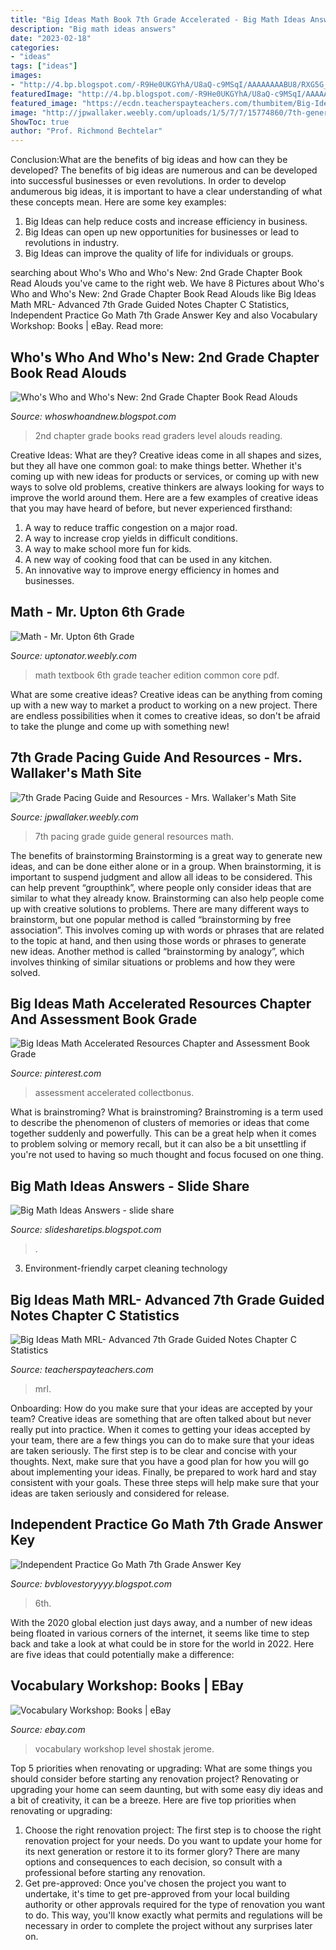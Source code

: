 ```yaml
---
title: "Big Ideas Math Book 7th Grade Accelerated - Big Math Ideas Answers"
description: "Big math ideas answers"
date: "2023-02-18"
categories:
- "ideas"
tags: ["ideas"]
images:
- "http://4.bp.blogspot.com/-R9He0UKGYhA/U8aQ-c9MSqI/AAAAAAAABU8/RXG5G_klpLI/s1600/a+to+z.png"
featuredImage: "http://4.bp.blogspot.com/-R9He0UKGYhA/U8aQ-c9MSqI/AAAAAAAABU8/RXG5G_klpLI/s1600/a+to+z.png"
featured_image: "https://ecdn.teacherspayteachers.com/thumbitem/Big-Ideas-Math-MRL-Advanced-7th-Grade-Guided-Notes-Chapter-C-Statistics-5806834-1598701428/original-5806834-2.jpg"
image: "http://jpwallaker.weebly.com/uploads/1/5/7/7/15774860/7th-general-short-form-19-20_orig.jpg"
ShowToc: true
author: "Prof. Richmond Bechtelar"
---
```



Conclusion:What are the benefits of big ideas and how can they be developed?
The benefits of big ideas are numerous and can be developed into successful businesses or even revolutions. In order to develop andumerous big ideas, it is important to have a clear understanding of what these concepts mean. Here are some key examples: 
1. Big Ideas can help reduce costs and increase efficiency in business. 
2. Big Ideas can open up new opportunities for businesses or lead to revolutions in industry. 
3. Big Ideas can improve the quality of life for individuals or groups.

	

		
searching about Who&#039;s Who and Who&#039;s New: 2nd Grade Chapter Book Read Alouds you've came to the right web. We have 8 Pictures about Who&#039;s Who and Who&#039;s New: 2nd Grade Chapter Book Read Alouds like Big Ideas Math MRL- Advanced 7th Grade Guided Notes Chapter C Statistics, Independent Practice Go Math 7th Grade Answer Key and also Vocabulary Workshop: Books | eBay. Read more:
		
    
## Who&#039;s Who And Who&#039;s New: 2nd Grade Chapter Book Read Alouds

<img loading=lazy src="http://4.bp.blogspot.com/-R9He0UKGYhA/U8aQ-c9MSqI/AAAAAAAABU8/RXG5G_klpLI/s1600/a+to+z.png" onerror="this.onerror=null;this.src='https://tse4.mm.bing.net/th?id=OIP.YMCb2JH0OOU8YRmcRugZawAAAA&amp;pid=15.1';" alt="Who&#039;s Who and Who&#039;s New: 2nd Grade Chapter Book Read Alouds">

_Source: whoswhoandnew.blogspot.com_

>2nd chapter grade books read graders level alouds reading. 

	

Creative Ideas: What are they?
Creative ideas come in all shapes and sizes, but they all have one common goal: to make things better. Whether it's coming up with new ideas for products or services, or coming up with new ways to solve old problems, creative thinkers are always looking for ways to improve the world around them. Here are a few examples of creative ideas that you may have heard of before, but never experienced firsthand: 
1. A way to reduce traffic congestion on a major road.
2. A way to increase crop yields in difficult conditions.
3. A way to make school more fun for kids.
4. A new way of cooking food that can be used in any kitchen.
5. An innovative way to improve energy efficiency in homes and businesses.

    
## Math - Mr. Upton 6th Grade

<img loading=lazy src="http://uptonator.weebly.com/uploads/3/7/8/5/37857213/bigideasmath_orig.jpg" onerror="this.onerror=null;this.src='https://tse1.mm.bing.net/th?id=OIP.o5mgA9RckHhYAqullII_8wAAAA&amp;pid=15.1';" alt="Math - Mr. Upton 6th Grade">

_Source: uptonator.weebly.com_

>math textbook 6th grade teacher edition common core pdf. 

	

What are some creative ideas?
Creative ideas can be anything from coming up with a new way to market a product to working on a new project. There are endless possibilities when it comes to creative ideas, so don't be afraid to take the plunge and come up with something new!

    
## 7th Grade Pacing Guide And Resources - Mrs. Wallaker&#039;s Math Site

<img loading=lazy src="http://jpwallaker.weebly.com/uploads/1/5/7/7/15774860/7th-general-short-form-19-20_orig.jpg" onerror="this.onerror=null;this.src='https://tse2.mm.bing.net/th?id=OIP.YBzZRWoHMLslm1HT4ljjKAHaIe&amp;pid=15.1';" alt="7th Grade Pacing Guide and Resources - Mrs. Wallaker&#039;s Math Site">

_Source: jpwallaker.weebly.com_

>7th pacing grade guide general resources math. 

	

The benefits of brainstorming
Brainstorming is a great way to generate new ideas, and can be done either alone or in a group. When brainstorming, it is important to suspend judgment and allow all ideas to be considered. This can help prevent “groupthink”, where people only consider ideas that are similar to what they already know. Brainstorming can also help people come up with creative solutions to problems.
There are many different ways to brainstorm, but one popular method is called “brainstorming by free association”. This involves coming up with words or phrases that are related to the topic at hand, and then using those words or phrases to generate new ideas. Another method is called “brainstorming by analogy”, which involves thinking of similar situations or problems and how they were solved.

    
## Big Ideas Math Accelerated Resources Chapter And Assessment Book Grade

<img loading=lazy src="https://i.pinimg.com/originals/3e/b7/32/3eb732de69462343c45c41e0073ee03a.jpg" onerror="this.onerror=null;this.src='https://tse4.mm.bing.net/th?id=OIP.DPiReoDDJusxkO6VU1egqwHaI8&amp;pid=15.1';" alt="Big Ideas Math Accelerated Resources Chapter and Assessment Book Grade">

_Source: pinterest.com_

>assessment accelerated collectbonus. 

	

What is brainstroming?
What is brainstroming? Brainstroming is a term used to describe the phenomenon of clusters of memories or ideas that come together suddenly and powerfully. This can be a great help when it comes to problem solving or memory recall, but it can also be a bit unsettling if you're not used to having so much thought and focus focused on one thing.

    
## Big Math Ideas Answers - Slide Share

<img loading=lazy src="https://lh6.googleusercontent.com/proxy/tsGp39YEp4XVV8VlHvtgcdaBckbsJ2wCsrzuEbBRSoLcf9zVsQ0tiObBzBhRV2PWagqyctyUxKcozYTSQW_3rY9a--l1BUsdfPnD7eu70saIcLOyo9NlkKpAoi1-Ny3m33jyjAPjLYwX5G0cPF6WFxpIJztSyS9egnPSUp96ZeNfJL1q8PATSyUZvnEmxnHva0Ym-_FAuQFWZlSE=s0-d" onerror="this.onerror=null;this.src='https://tse3.mm.bing.net/th?id=OIP.xaqCieI6Qd6by3NMDe6TMwHaJl&amp;pid=15.1';" alt="Big Math Ideas Answers - slide share">

_Source: slidesharetips.blogspot.com_

>. 

	

3. Environment-friendly carpet cleaning technology 

    
## Big Ideas Math MRL- Advanced 7th Grade Guided Notes Chapter C Statistics

<img loading=lazy src="https://ecdn.teacherspayteachers.com/thumbitem/Big-Ideas-Math-MRL-Advanced-7th-Grade-Guided-Notes-Chapter-C-Statistics-5806834-1598701428/original-5806834-2.jpg" onerror="this.onerror=null;this.src='https://tse3.mm.bing.net/th?id=OIP.TwxDbb_R8XaO76oM5BZ8nQAAAA&amp;pid=15.1';" alt="Big Ideas Math MRL- Advanced 7th Grade Guided Notes Chapter C Statistics">

_Source: teacherspayteachers.com_

>mrl. 

	

Onboarding: How do you make sure that your ideas are accepted by your team?
Creative ideas are something that are often talked about but never really put into practice. When it comes to getting your ideas accepted by your team, there are a few things you can do to make sure that your ideas are taken seriously. The first step is to be clear and concise with your thoughts. Next, make sure that you have a good plan for how you will go about implementing your ideas. Finally, be prepared to work hard and stay consistent with your goals. These three steps will help make sure that your ideas are taken seriously and considered for release.

    
## Independent Practice Go Math 7th Grade Answer Key

<img loading=lazy src="https://msambersmath.weebly.com/uploads/6/1/7/3/61734889/page_63.jpg" onerror="this.onerror=null;this.src='https://tse3.mm.bing.net/th?id=OIP.S1Lke2Z0alO4tHoyEde7JQHaFj&amp;pid=15.1';" alt="Independent Practice Go Math 7th Grade Answer Key">

_Source: bvblovestoryyyy.blogspot.com_

>6th. 

	

With the 2020 global election just days away, and a number of new ideas being floated in various corners of the internet, it seems like time to step back and take a look at what could be in store for the world in 2022. Here are five ideas that could potentially make a difference: 

    
## Vocabulary Workshop: Books | EBay

<img loading=lazy src="http://i.ebayimg.com/00/s/MjcxWDE4Ng==/z/7KMAAOxygPtSuL6Q/$_3.JPG?set_id=2" onerror="this.onerror=null;this.src='https://tse4.mm.bing.net/th?id=OIP.Retso5bXVW-Hy-AidmUzRQAAAA&amp;pid=15.1';" alt="Vocabulary Workshop: Books | eBay">

_Source: ebay.com_

>vocabulary workshop level shostak jerome. 

	

Top 5 priorities when renovating or upgrading: What are some things you should consider before starting any renovation project?
Renovating or upgrading your home can seem daunting, but with some easy diy ideas and a bit of creativity, it can be a breeze. Here are five top priorities when renovating or upgrading: 
1. Choose the right renovation project: The first step is to choose the right renovation project for your needs. Do you want to update your home for its next generation or restore it to its former glory? There are many options and consequences to each decision, so consult with a professional before starting any renovation. 
2. Get pre-approved: Once you've chosen the project you want to undertake, it's time to get pre-approved from your local building authority or other approvals required for the type of renovation you want to do. This way, you'll know exactly what permits and regulations will be necessary in order to complete the project without any surprises later on.

